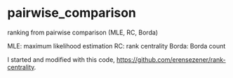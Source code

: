 # pairwise_comparison
ranking from pairwise comparison (MLE, RC, Borda)

MLE: maximum likelihood estimation
RC: rank centrality
Borda: Borda count

I started and modified with this code, https://github.com/erensezener/rank-centrality.

